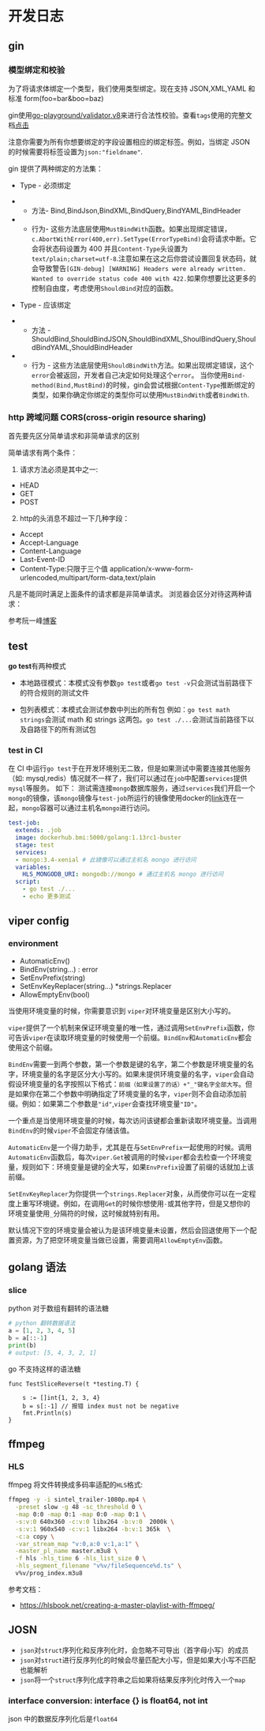 
# 开发日志

## gin

### 模型绑定和校验

为了将请求体绑定一个类型，我们使用类型绑定。现在支持 JSON,XML,YAML 和标准 form(foo=bar&boo=baz)

gin使用[go-playground/validator.v8](https://github.com/go-playground/validator)来进行合法性校验。查看`tags`使用的完整文档[点击](http://godoc.org/gopkg.in/go-playground/validator.v8#hdr-Baked_In_Validators_and_Tags)

注意你需要为所有你想要绑定的字段设置相应的绑定标签。例如，当绑定 JSON 的时候需要将标签设置为`json:"fieldname"`.

gin 提供了两种绑定的方法集：

- Type - 必须绑定

- - 方法- Bind,BindJson,BindXML,BindQuery,BindYAML,BindHeader
- - 行为- 这些方法底层使用`MustBindWith`函数。如果出现绑定错误，`c.AbortWithError(400,err).SetType(ErrorTypeBind)`会将请求中断。它会将状态码设置为 400 并且`Content-Type`头设置为`text/plain;charset=utf-8`.注意如果在这之后你尝试设置回复状态码，就会导致警告`[GIN-debug] [WARNING] Headers were already written. Wanted to override status code 400 with 422.`如果你想要比这更多的控制自由度，考虑使用`ShouldBind`对应的函数。

- Type - 应该绑定

- - 方法 - ShouldBind,ShouldBindJSON,ShouldBindXML,ShoulBindQuery,ShouldBindYAML,ShouldBindHeader
- - 行为 - 这些方法底层使用`ShouldBindWith`方法。如果出现绑定错误，这个`error`会被返回，开发者自己决定如何处理这个`error`。
当你使用`Bind-method(Bind,MustBind)`的时候，gin会尝试根据`Content-Type`推断绑定的类型，如果你确定你绑定的类型你可以使用`MustBindWith`或者`BindWith`.

### http 跨域问题 CORS(cross-origin resource sharing)

首先要先区分简单请求和非简单请求的区别

简单请求有两个条件：

1. 请求方法必须是其中之一:

- HEAD
- GET
- POST

2. http的头消息不超过一下几种字段：

- Accept
- Accept-Language
- Content-Language
- Last-Event-ID
- Content-Type:只限于三个值 application/x-www-form-urlencoded,multipart/form-data,text/plain

凡是不能同时满足上面条件的请求都是非简单请求。
浏览器会区分对待这两种请求：


参考阮一峰[博客](http://www.ruanyifeng.com/blog/2016/04/cors.html)

## test

**go test**有两种模式

- 本地路径模式：本模式没有参数`go test`或者`go test -v`只会测试当前路径下的符合规则的测试文件

- 包列表模式：本模式会测试参数中列出的所有包 例如：`go test math strings`会测试 math 和 strings 这两包。`go test ./...`会测试当前路径下以及自路径下的所有测试包

### test in CI

在 CI 中运行`go test`于在开发环境别无二致，但是如果测试中需要连接其他服务（如: mysql,redis）情况就不一样了，我们可以通过在`job`中配置`services`提供`mysql`等服务。
如下：
测试需连接`mongo`数据库服务，通过`services`我们开启一个`mongo`的镜像，该`mongo`镜像与`test-job`所运行的镜像使用docker的[link](https://docs.docker.com/network/links/)连在一起，`mongo`容器可以通过主机名`mongo`进行访问。

```yml
test-job:
  extends: .job
  image: dockerhub.bmi:5000/golang:1.13rc1-buster
  stage: test
  services:
  - mongo:3.4-xenial # 此镜像可以通过主机名 mongo 进行访问
  variables:
    HLS_MONGODB_URI: mongodb://mongo # 通过主机名 mongo 进行访问
  script:
    - go test ./...
    - echo 更多测试

```

## viper config

### environment

- AutomaticEnv()
- BindEnv(string...) : error
- SetEnvPrefix(string)
- SetEnvKeyReplacer(string...) *strings.Replacer
- AllowEmptyEnv(bool)

当使用环境变量的时候，你需要意识到 `viper`对环境变量是区别大小写的。

`viper`提供了一个机制来保证环境变量的唯一性，通过调用`SetEnvPrefix`函数，你可告诉`viper`在读取环境变量的时候使用一个前缀。`BindEnv`和`AutomaticEnv`都会使用这个前缀。

`BindEnv`需要一到两个参数，第一个参数是键的名字，第二个参数是环境变量的名字，环境变量的名字是区分大小写的。如果未提供环境变量的名字，`viper`会自动假设环境变量的名字按照以下格式：`前缀（如果设置了的话）+"_"键名字全部大写`。但是如果你在第二个参数中明确指定了环境变量的名字，`viper`则不会自动添加前缀。例如：如果第二个参数是`"id"`,`viper`会查找环境变量`"ID"`。

一个重点是当使用环境变量的时候，每次访问该键都会重新读取环境变量。当调用`BindEnv`的时候`viper`不会固定存储该值。

`AutomaticEnv`是一个得力助手，尤其是在与`SetEnvPrefix`一起使用的时候。调用`AutomaticEnv`函数后，每次`viper.Get`被调用的时候`viper`都会去检查一个环境变量，规则如下：环境变量是键的全大写，如果`EnvPrefix`设置了前缀的话就加上该前缀。

`SetEnvKeyReplacer`为你提供一个`strings.Replacer`对象，从而使你可以在一定程度上重写环境键。例如，在调用`Get`的时候你想使用`-`或其他字符，但是又想你的环境变量使用`_`分隔符的时候，这时候就特别有用。

默认情况下空的环境变量会被认为是该环境变量未设置，然后会回退使用下一个配置资源，为了把空环境变量当做已设置，需要调用`AllowEmptyEnv`函数。

## golang 语法

### slice

python 对于数组有翻转的语法糖

```python
# python 翻转数据语法
a = [1, 2, 3, 4, 5]
b = a[::-1]
print(b)
# output: [5, 4, 3, 2, 1]
```

go 不支持这样的语法糖

```golang
func TestSliceReverse(t *testing.T) {

    s := []int{1, 2, 3, 4}
    b = s[:-1] // 报错 index must not be negative
    fmt.Println(s)
}
```

## ffmpeg

### HLS

ffmpeg 将文件转换成多码率适配的`HLS`格式:

```bash
ffmpeg -y -i sintel_trailer-1080p.mp4 \
  -preset slow -g 48 -sc_threshold 0 \
  -map 0:0 -map 0:1 -map 0:0 -map 0:1 \
  -s:v:0 640x360 -c:v:0 libx264 -b:v:0  2000k \
  -s:v:1 960x540 -c:v:1 libx264 -b:v:1 365k  \
  -c:a copy \
  -var_stream_map "v:0,a:0 v:1,a:1" \
  -master_pl_name master.m3u8 \
  -f hls -hls_time 6 -hls_list_size 0 \
  -hls_segment_filename "v%v/fileSequence%d.ts" \
  v%v/prog_index.m3u8
```

参考文档：

- <https://hlsbook.net/creating-a-master-playlist-with-ffmpeg/>

## JOSN

- `json`对`struct`序列化和反序列化时，会忽略不可导出（首字母小写）的成员
- `json`对`struct`进行反序列化的时候会尽量匹配大小写，但是如果大小写不匹配也能解析
- `json`将一个`struct`序列化成字符串之后如果将结果反序列化时传入一个`map`

### interface conversion: interface {} is float64, not int

json 中的数据反序列化后是`float64`
